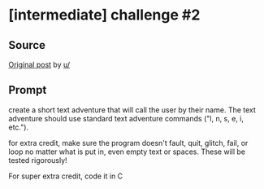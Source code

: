 # [intermediate] challenge #2

## Source

[Original post](https://old.reddit.com/r/dailyprogrammer/comments/pjbuj/intermediate_challenge_2/) by [u/]()

## Prompt

create a short text adventure that will call the user by their name. The text adventure should use standard text adventure commands ("l, n, s, e, i, etc.").

for extra credit, make sure the program doesn't fault, quit, glitch, fail, or loop no matter what is put in, even empty text or spaces. These will be tested rigorously!

For super extra credit, code it in C
